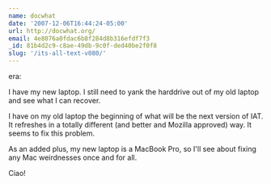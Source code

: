 ```yaml
---
name: docwhat
date: '2007-12-06T16:44:24-05:00'
url: http://docwhat.org/
email: 4e8076a0fdac6b8f284d8b316efdf7f3
_id: 81b4d2c9-c8ae-49db-9c0f-ded40be2f0f8
slug: '/its-all-text-v080/'
---
```


era:

I have my new laptop. I still need to yank the harddrive out of my old laptop
and see what I can recover.

I have on my old laptop the beginning of what will be the next version of IAT.
It refreshes in a totally different (and better and Mozilla approved) way. It
seems to fix this problem.

As an added plus, my new laptop is a MacBook Pro, so I'll see about fixing any
Mac weirdnesses once and for all.

Ciao!
